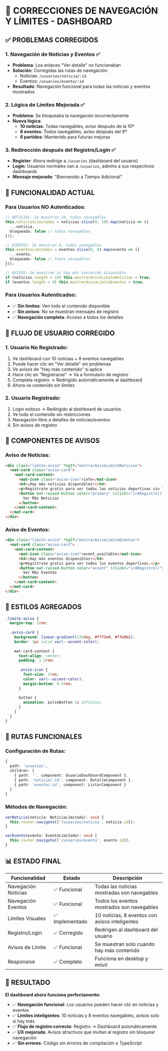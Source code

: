 # 🔧 CORRECCIONES DE NAVEGACIÓN Y LÍMITES - DASHBOARD

## ✅ PROBLEMAS CORREGIDOS

### 1. **Navegación de Noticias y Eventos** ✅
- **Problema**: Los enlaces "Ver detalle" no funcionaban
- **Solución**: Corregidas las rutas de navegación:
  - Noticias: `/usuarios/noticia/:id`
  - Eventos: `/usuarios/evento/:id`
- **Resultado**: Navegación funcional para todas las noticias y eventos mostrados

### 2. **Lógica de Límites Mejorada** ✅
- **Problema**: Se bloqueaba la navegación incorrectamente
- **Nueva lógica**:
  - **10 noticias**: Todas navegables, aviso después de la 10ª
  - **8 eventos**: Todos navegables, aviso después del 8º
  - **6 partidos**: Mantenido para futuras mejoras

### 3. **Redirección después del Registro/Login** ✅
- **Register**: Ahora redirige a `/usuarios` (dashboard del usuario)
- **Login**: Usuarios normales van a `/usuarios`, admins a sus respectivos dashboards
- **Mensaje mejorado**: "Bienvenido a Tiempo Adicional"

## 🎯 FUNCIONALIDAD ACTUAL

### Para Usuarios NO Autenticados:
```typescript
// NOTICIAS: Se muestran 10, todas navegables
this.noticiasLimitadas = noticias.slice(0, 10).map(noticia => ({
  ...noticia,
  bloqueada: false // Todas navegables
}));

// EVENTOS: Se muestran 8, todos navegables  
this.eventosLimitados = eventos.slice(0, 8).map(evento => ({
  ...evento,
  bloqueado: false // Todos navegables
}));

// AVISOS: Se muestran si hay más contenido disponible
if (noticias.length > 10) this.mostrarAvisoLimiteNoticias = true;
if (eventos.length > 8) this.mostrarAvisoLimiteEventos = true;
```

### Para Usuarios Autenticados:
- ✅ **Sin límites**: Ven todo el contenido disponible
- ✅ **Sin avisos**: No se muestran mensajes de registro
- ✅ **Navegación completa**: Acceso a todos los detalles

## 🔄 FLUJO DE USUARIO CORREGIDO

### 1. **Usuario No Registrado**:
1. Ve dashboard con 10 noticias + 8 eventos navegables
2. Puede hacer clic en "Ver detalle" sin problemas
3. Ve avisos de "Hay más contenido" si aplica
4. Hace clic en "Registrarse" → Va a formulario de registro
5. Completa registro → Redirigido automáticamente al dashboard
6. Ahora ve contenido sin límites

### 2. **Usuario Registrado**:
1. Login exitoso → Redirigido al dashboard de usuarios
2. Ve todo el contenido sin restricciones
3. Navegación libre a detalles de noticias/eventos
4. Sin avisos de registro

## 📱 COMPONENTES DE AVISOS

### Aviso de Noticias:
```html
<div class="limite-aviso" *ngIf="mostrarAvisoLimiteNoticias">
  <mat-card class="aviso-card">
    <mat-card-content>
      <mat-icon class="aviso-icon">info</mat-icon>
      <h4>¡Hay más noticias disponibles!</h4>
      <p>Regístrate gratis para ver todas las noticias deportivas sin límites.</p>
      <button mat-raised-button color="primary" (click)="irARegistro()">
        Ver Más Noticias
      </button>
    </mat-card-content>
  </mat-card>
</div>
```

### Aviso de Eventos:
```html
<div class="limite-aviso" *ngIf="mostrarAvisoLimiteEventos">
  <mat-card class="aviso-card">
    <mat-card-content>
      <mat-icon class="aviso-icon">event_available</mat-icon>
      <h4>¡Hay más eventos disponibles!</h4>
      <p>Regístrate gratis para ver todos los eventos deportivos.</p>
      <button mat-raised-button color="accent" (click)="irARegistro()">
        Ver Más Eventos
      </button>
    </mat-card-content>
  </mat-card>
</div>
```

## 🎨 ESTILOS AGREGADOS

```scss
.limite-aviso {
  margin-top: 1rem;
  
  .aviso-card {
    background: linear-gradient(135deg, #fff3e0, #ffe0b2);
    border: 1px solid var(--accent-color);
    
    mat-card-content {
      text-align: center;
      padding: 1.5rem;
      
      .aviso-icon {
        font-size: 2rem;
        color: var(--accent-color);
        margin-bottom: 0.5rem;
      }
      
      button {
        animation: pulseButton 2s infinite;
      }
    }
  }
}
```

## 🚀 RUTAS FUNCIONALES

### Configuración de Rutas:
```typescript
{
  path: 'usuarios',
  children: [
    { path: '', component: UsuarioDashboardComponent },
    { path: 'noticia/:id', component: DetalleComponent },
    { path: 'evento/:id', component: ListarComponent }
  ]
}
```

### Métodos de Navegación:
```typescript
verNoticia(noticia: NoticiaLimitada): void {
  this.router.navigate(['/usuarios/noticia', noticia.id]);
}

verEvento(evento: EventoLimitado): void {
  this.router.navigate(['/usuarios/evento', evento.id]);
}
```

## 📊 ESTADO FINAL

| Funcionalidad | Estado | Descripción |
|---------------|--------|-------------|
| Navegación Noticias | ✅ Funcional | Todas las noticias mostradas son navegables |
| Navegación Eventos | ✅ Funcional | Todos los eventos mostrados son navegables |
| Límites Visuales | ✅ Implementado | 10 noticias, 8 eventos con avisos inteligentes |
| Registro/Login | ✅ Corregido | Redirigen al dashboard del usuario |
| Avisos de Límite | ✅ Funcional | Se muestran solo cuando hay más contenido |
| Responsive | ✅ Completo | Funciona en desktop y móvil |

## 🎯 RESULTADO

**El dashboard ahora funciona perfectamente:**
- ✅ **Navegación funcional**: Los usuarios pueden hacer clic en noticias y eventos
- ✅ **Límites inteligentes**: 10 noticias y 8 eventos navegables, avisos solo si hay más
- ✅ **Flujo de registro correcto**: Registro → Dashboard automáticamente
- ✅ **UX mejorada**: Avisos atractivos que invitan al registro sin bloquear navegación
- ✅ **Sin errores**: Código sin errores de compilación o TypeScript
